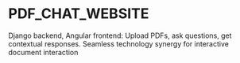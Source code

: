 # PDF_CHAT_WEBSITE
Django backend, Angular frontend: Upload PDFs, ask questions, get contextual responses. Seamless technology synergy for interactive document interaction
